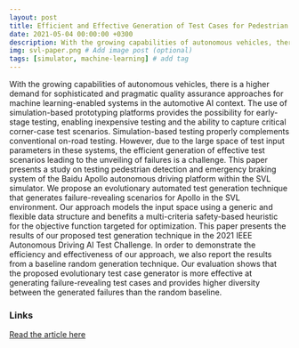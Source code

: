 ```yaml
---
layout: post
title: Efficient and Effective Generation of Test Cases for Pedestrian Detection -- Search-based Software Testing of Baidu Apollo in SVL
date: 2021-05-04 00:00:00 +0300
description: With the growing capabilities of autonomous vehicles, there is a higher demand for sophisticated and pragmatic quality assurance approaches for machine learning-enabled systems in the automotive AI context. The use of simulation-based prototyping platforms provides the possibility for early-stage testing, enabling inexpensive testing and the ability to capture critical corner-case test scenarios.
img: svl-paper.png # Add image post (optional)
tags: [simulator, machine-learning] # add tag
---
```


With the growing capabilities of autonomous vehicles, there is a higher demand for sophisticated and pragmatic quality assurance approaches for machine learning-enabled systems in the automotive AI context. The use of simulation-based prototyping platforms provides the possibility for early-stage testing, enabling inexpensive testing and the ability to capture critical corner-case test scenarios. Simulation-based testing properly complements conventional on-road testing. However, due to the large space of test input parameters in these systems, the efficient generation of effective test scenarios leading to the unveiling of failures is a challenge. This paper presents a study on testing pedestrian detection and emergency braking system of the Baidu Apollo autonomous driving platform within the SVL simulator. We propose an evolutionary automated test generation technique that generates failure-revealing scenarios for Apollo in the SVL environment. Our approach models the input space using a generic and flexible data structure and benefits a multi-criteria safety-based heuristic for the objective function targeted for optimization. This paper presents the results of our proposed test generation technique in the 2021 IEEE Autonomous Driving AI Test Challenge. In order to demonstrate the efficiency and effectiveness of our approach, we also report the results from a baseline random generation technique. Our evaluation shows that the proposed evolutionary test case generator is more effective at generating failure-revealing test cases and provides higher diversity between the generated failures than the random baseline. 

### Links
 
[Read the article here](https://arxiv.org/abs/2109.07960)

